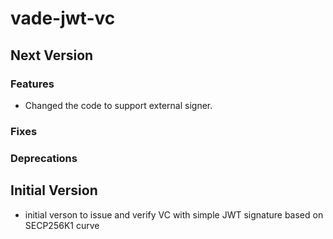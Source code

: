 # vade-jwt-vc

## Next Version

### Features


- Changed the code to support external signer.
### Fixes

### Deprecations

## Initial Version

- initial verson to issue and verify VC with simple JWT signature based on SECP256K1 curve
